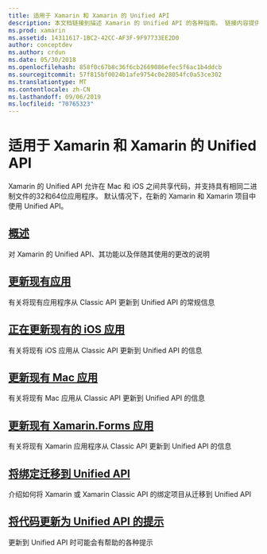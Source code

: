 ```yaml
---
title: 适用于 Xamarin 和 Xamarin 的 Unified API
description: 本文档链接到描述 Xamarin 的 Unified API 的各种指南。 链接内容提供 Unified API 的概述，并讨论如何迁移现有项目。
ms.prod: xamarin
ms.assetid: 14311617-1BC2-42CC-AF3F-9F97733EE2D0
author: conceptdev
ms.author: crdun
ms.date: 05/30/2018
ms.openlocfilehash: 858f0c67b8c36f6cb2669086efec5f6ac1b4ddcb
ms.sourcegitcommit: 57f815bf0024b1afe9754c0e28054fc0a53ce302
ms.translationtype: MT
ms.contentlocale: zh-CN
ms.lasthandoff: 09/06/2019
ms.locfileid: "70765323"
---
```

# <a name="unified-api-for-xamarinios-and-xamarinmac"></a>适用于 Xamarin 和 Xamarin 的 Unified API

Xamarin 的 Unified API 允许在 Mac 和 iOS 之间共享代码，并支持具有相同二进制文件的32和64位应用程序。 默认情况下，在新的 Xamarin 和 Xamarin 项目中使用 Unified API。

## <a name="overviewoverviewmd"></a>[概述](overview.md)

对 Xamarin 的 Unified API、其功能以及伴随其使用的更改的说明

## <a name="update-existing-appsupdating-appsmd"></a>[更新现有应用](updating-apps.md)

有关将现有应用程序从 Classic API 更新到 Unified API 的常规信息

## <a name="updating-existing-ios-appsupdating-ios-appsmd"></a>[正在更新现有的 iOS 应用](updating-ios-apps.md)

有关将现有 iOS 应用从 Classic API 更新到 Unified API 的信息

## <a name="updating-existing-mac-appsupdating-mac-appsmd"></a>[更新现有 Mac 应用](updating-mac-apps.md)

有关将现有 Mac 应用从 Classic API 更新到 Unified API 的信息

## <a name="update-existing-xamarinforms-appsupdating-xamarin-forms-appsmd"></a>[更新现有 Xamarin.Forms 应用](updating-xamarin-forms-apps.md)

有关将现有 Xamarin 应用程序从 Classic API 更新到 Unified API 的信息

## <a name="migrating-a-binding-to-the-unified-apiupdate-bindingmd"></a>[将绑定迁移到 Unified API](update-binding.md)

介绍如何将 Xamarin 或 Xamarin Classic API 的绑定项目从迁移到 Unified API

## <a name="tips-for-updating-code-to-the-unified-apiupdating-tipsmd"></a>[将代码更新为 Unified API 的提示](updating-tips.md)

更新到 Unified API 时可能会有帮助的各种提示

